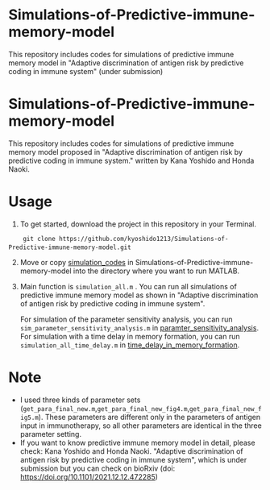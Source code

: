 # Simulations-of-Predictive-immune-memory-model
This repository includes codes for simulations of predictive immune memory model in "Adaptive discrimination of antigen risk by predictive coding in immune system" (under submission)


# Simulations-of-Predictive-immune-memory-model
This repository includes codes for simulations of predictive immune memory model proposed in "Adaptive discrimination of antigen risk by predictive coding in immune system." written by Kana Yoshido and Honda Naoki.


# Usage
1. To get started, download the project in this repository in your Terminal.

```
    git clone https://github.com/kyoshido1213/Simulations-of-Predictive-immune-memory-model.git　　　　
```

2. Move or copy [simulation_codes](simulation_codes) in Simulations-of-Predictive-immune-memory-model into the directory where you want to run MATLAB.

3. Main function is `simulation_all.m` . You can run all simulations of predictive immune memory model as shown in "Adaptive discrimination of antigen risk by predictive coding in immune system".

   For simulation of the parameter sensitivity analysis, you can run `sim_parameter_sensitivity_analysis.m` in [paramter_sensitivity_analysis](paramter_sensitivity_analysis).
   For simulation with a time delay in memory formation, you can run `simulation_all_time_delay.m` in [time_delay_in_memory_formation](time_delay_in_memory_formation).


# Note
* I used three kinds of parameter sets (`get_para_final_new.m`,`get_para_final_new_fig4.m`,`get_para_final_new_fig5.m`).
  These parameters are different only in the parameters of antigen input in immunotherapy, so all other parameters are identical in the three parameter setting.
* If you want to know predictive immune memory model in detail, please check: Kana Yoshido and Honda Naoki. "Adaptive discrimination of antigen risk by predictive coding in immune system", which is under submission but you can check on bioRxiv (doi: https://doi.org/10.1101/2021.12.12.472285)
